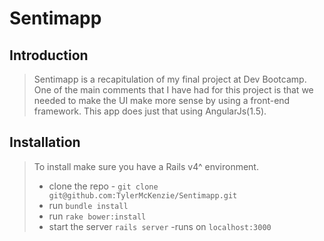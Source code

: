 # Sentimapp

## Introduction

> Sentimapp is a recapitulation of my final project at Dev Bootcamp. One of the main comments that I have had for this project is that we needed to make the UI make more sense by using a front-end framework. This app does just that using AngularJs(1.5). 



## Installation

> To install make sure you have a Rails v4^ environment.
>- clone the repo - `git clone git@github.com:TylerMcKenzie/Sentimapp.git`  
>- run `bundle install`
>- run `rake bower:install`
>- start the server `rails server` -runs on `localhost:3000`
